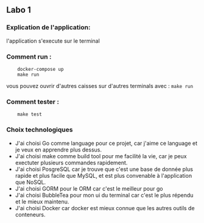 ## Labo 1

### Explication de l'application:

l'application s'execute sur le terminal

### Comment run :
```
    docker-compose up
    make run
```
vous pouvez ouvrir d'autres caisses sur d'autres terminals avec : `make run`

### Comment tester :
```
    make test
```

### Choix technologiques
- J'ai choisi Go comme language pour ce projet, car j'aime ce language et je veux en apprendre plus dessus.
- J'ai choisi make comme build tool pour me facilité la vie, car je peux exectuter plusieurs commandes rapidement.
- J'ai choisi PosgreSQL car je trouve que c'est une base de donnée plus rapide et plus facile que MySQL, et est plus convenable à l'application que NoSQL.
- J'ai choisi GORM pour le ORM car c'est le meilleur pour go
- J'ai choisi BubbleTea pour mon ui du terminal car c'est le plus répendu et le mieux maintenu.
- J'ai choisi Docker car docker est mieux connue que les autres outils de conteneurs.